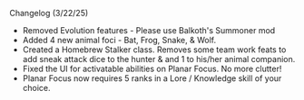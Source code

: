 Changelog (3/22/25)
* Removed Evolution features - Please use Balkoth's Summoner mod
* Added 4 new animal foci - Bat, Frog, Snake, & Wolf.
* Created a Homebrew Stalker class. Removes some team work feats to add sneak attack dice to the hunter & and 1 to his/her animal companion.
* Fixed the UI for activatable abilities on Planar Focus. No more clutter!
* Planar Focus now requires 5 ranks in a Lore / Knowledge skill of your choice.
